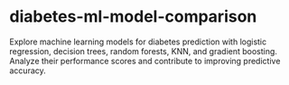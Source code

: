 # diabetes-ml-model-comparison
Explore machine learning models for diabetes prediction with logistic regression, decision trees, random forests, KNN, and gradient boosting. Analyze their performance scores and contribute to improving predictive accuracy.
